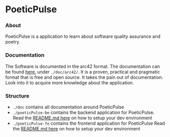 # PoeticPulse

### About

PoeticPulse is a application to learn about software quality assurance and poetry.

### Documentation

The Software is documented in the arc42 format. The documentation can be found [here](doc/arc42/01_introduction_and_goals.md), under `./doc/arc42/`. It is a proven, practical and pragmatic format that is free and open source. It takes the pain out of documentation. Look into it to acquire more knowledge about the application.

### Structure

- `./doc` contains all documentation around PoeticPulse
- `./poeticPulse-be` contains the backend application for PoeticPulse. Read the [README.md here](poeticPulse-be/README.md) on how to setup your dev environment
- `./poeticPulse-fe` contains the frontend application for PoeticPulse Read the [README.md here](poeticPulse-ui/README.md) on how to setup your dev environment



